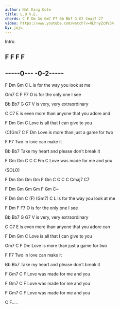 ```yaml
---
author: Nat King Cole
title: L.O.V.E.
chords: C F Dm Gm Gm7 F7 Bb Bb7 G G7 Cmaj7 C7
video: https://www.youtube.com/watch?v=RLhnyZc9V34
by: juju
---
```



Intro:

F F F F
---------
-----0---
-0-2-----
---------

F    Dm              Gm      C
L is for the way you look at me

Gm7  C            F     F7
O is for the only one I see

Bb   Bb7        G     G7
V is very, very extraordinary

C                   C7
E is even more than anyone that you adore and

F       Dm             Gm      C
Love is all that I can give to you

(C)Gm7  C                F        Dm
Love is more than just a game for two

F      F7
Two in love can make it

Bb                Bb7
Take my heart and please don't break it

F        Gm   Gm  C C C Fm C
Love was made for me and you


(SOLO)

F    Dm    Gm Gm Gm  F Gm C C C C Cmaj7 C7

F    Dm    Gm Gm Gm F Gm C~

F    Dm              Gm    C (F) (Gm7) C
L is for the way you look at me

F     Dm          F    F7
O is for the only one I see

Bb  Bb7         G     G7
V is very, very extraordinary

C                   C7
E is even more than anyone that you adore can

F       Dm             Gm      C
Love is all that I can give to you

Gm7       C               F        Dm
Love is more than just a game for two

F        F7
Two in love can make it


Bb             Bb7
Take my heart and please don't break it

F        Gm7      C      F
Love was made for me and you

F        Gm7      C      F
Love was made for me and you

F        Gm7      C      F
Love was made for me and you

C     F.....
